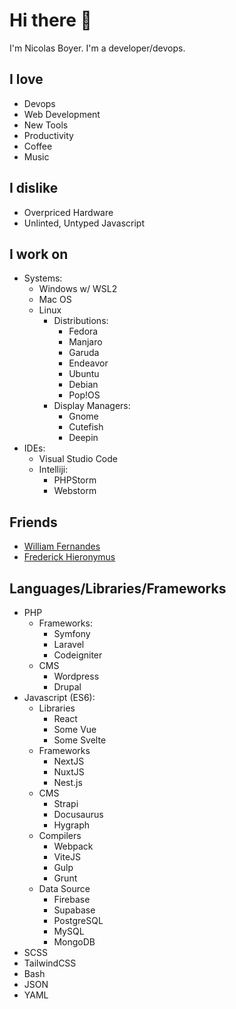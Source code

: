 # Hi there 👋

I'm Nicolas Boyer. I'm a developer/devops.

## I love
* Devops
* Web Development
* New Tools
* Productivity
* Coffee
* Music


## I dislike
* Overpriced Hardware
* Unlinted, Untyped Javascript

## I work on
* Systems: 
  * Windows w/ WSL2
  * Mac OS
  * Linux
    * Distributions: 
      * Fedora
      * Manjaro
      * Garuda
      * Endeavor
      * Ubuntu
      * Debian
      * Pop!OS
    * Display Managers: 
      * Gnome
      * Cutefish
      * Deepin
* IDEs:
  * Visual Studio Code
  * Intelliji: 
    * PHPStorm
    * Webstorm

## Friends
* <a href="https://github.com/willfrnds6" target="_blank">William Fernandes</a>
* <a href="https://github.com/fhierony" target="_blank">Frederick Hieronymus</a>

## Languages/Libraries/Frameworks
* PHP
  * Frameworks:
    * Symfony
    * Laravel
    * Codeigniter
  * CMS
    * Wordpress
    * Drupal
* Javascript (ES6):
  * Libraries
    * React  
    * Some Vue
    * Some Svelte
  * Frameworks
    * NextJS 
    * NuxtJS
    * Nest.js
  * CMS
    * Strapi
    * Docusaurus
    * Hygraph
  * Compilers
    * Webpack
    * ViteJS
    * Gulp
    * Grunt
  * Data Source
    * Firebase
    * Supabase
    * PostgreSQL
    * MySQL
    * MongoDB
* SCSS
* TailwindCSS
* Bash
* JSON
* YAML
